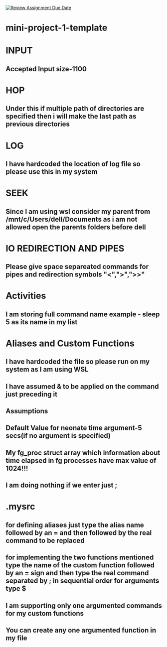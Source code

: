 [![Review Assignment Due Date](https://classroom.github.com/assets/deadline-readme-button-22041afd0340ce965d47ae6ef1cefeee28c7c493a6346c4f15d667ab976d596c.svg)](https://classroom.github.com/a/Qiz9msrr)
# mini-project-1-template

# INPUT
## Accepted Input size-1100
# HOP 
## Under this if multiple path of directories are specified then i will make the last path as previous directories
# LOG 
## I have hardcoded the location of log file so please use this in my system

# SEEK 
## Since I am using wsl consider my parent from /mnt/c/Users/dell/Documents as i am not allowed open the parents folders before dell

# IO REDIRECTION AND PIPES 
## Please give space separeated commands for pipes and redirection symbols "<",">",">>"
# Activities
## I am storing full command name example - sleep 5 as its name in my list
# Aliases and Custom Functions
## I have hardcoded the file so please run on my system as I am using WSL
## I have assumed & to be applied on the command just preceding it
## Assumptions
## Default Value for neonate time argument-5 secs(if no argument is specified)
## My fg_proc struct array which information about time elapsed in fg processes have max value of 1024!!!
## I am doing nothing if we enter just ;
# .mysrc
## for defining aliases just type the alias name followed by an = and then followed by the real command to be replaced
## for implementing the two functions mentioned type the name of the custom function followed by an = sign and then type the real command separated by ; in sequential order for arguments type $
## I am supporting only one argumented commands for my custom functions
## You can create any one argumented function in my file



